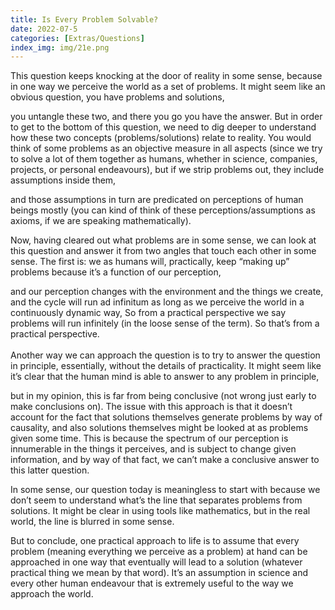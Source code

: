 ```yaml
---
title: Is Every Problem Solvable?
date: 2022-07-5 
categories: [Extras/Questions]
index_img: img/21e.png
---
```


This question keeps knocking at the door of reality in some sense, because in one way we perceive the world as a set of problems. It might seem like an obvious question, you have problems and solutions, 

you untangle these two, and there you go you have the answer. But in order to get to the bottom of this question, we need to dig deeper to understand how these two concepts (problems/solutions) relate to reality. 
You would think of some problems as an objective measure in all aspects (since we try to solve a lot of them together as humans, whether in science, companies, projects, or personal endeavours), but if we strip problems out, 
they include assumptions inside them,

and those assumptions in turn are predicated on perceptions of human beings mostly (you can kind of think of these perceptions/assumptions as axioms, 
if we are speaking mathematically).

Now, having cleared out what problems are in some sense, we can look at this question and answer it from two angles that touch each other in some sense. The first is: we as humans will, practically, keep “making up” problems because it’s a function of our perception, 

and our perception changes with the environment and the things we create, and the cycle will run ad infinitum as long as we perceive the world in a continuously dynamic way, So from a practical perspective we say problems will run infinitely (in the loose sense of the term). So that’s from a practical perspective.<br><br>Another way we can approach the question is to try to answer the question in principle, essentially, without the details of practicality. 
It might seem like it’s clear that the human mind is able to answer to any problem in principle, 

but in my opinion, this is far from being conclusive (not wrong just early to make conclusions on). The issue with this approach is that it doesn’t account for the fact that solutions themselves generate problems by way of causality, and also solutions themselves might be looked at as problems given some time. This is because the spectrum of our perception is innumerable in the things it perceives, 
and is subject to change given information, and by way of that fact, we can’t make a conclusive answer to this latter question.

In some sense, our question today is meaningless to start with because we don’t seem to understand what’s the line that separates problems from solutions. It might be clear in using tools like mathematics, but in the real world, the line is blurred in some sense.

But to conclude, one practical approach to life is to assume that every problem (meaning everything we perceive as a problem) at hand can be approached in one way that eventually will lead to a solution (whatever practical thing we mean by that word). It’s an assumption in science and every other human endeavour that is extremely useful to the way we approach the world.  

<style>
  .markdown-body{
  font-size: clamp(16.6px, 2.4vw, 21px);
  line-height: 1.7;
  }
</style>